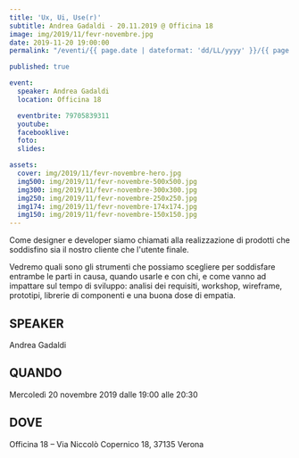 ```yaml
---
title: 'Ux, Ui, Use(r)'
subtitle: Andrea Gadaldi - 20.11.2019 @ Officina 18
image: img/2019/11/fevr-novembre.jpg
date: 2019-11-20 19:00:00
permalink: "/eventi/{{ page.date | dateformat: 'dd/LL/yyyy' }}/{{ page.fileSlug | slug }}/index.html"

published: true

event:
  speaker: Andrea Gadaldi
  location: Officina 18

  eventbrite: 79705839311
  youtube:
  facebooklive:
  foto:
  slides:

assets:
  cover: img/2019/11/fevr-novembre-hero.jpg
  img500: img/2019/11/fevr-novembre-500x500.jpg
  img300: img/2019/11/fevr-novembre-300x300.jpg
  img250: img/2019/11/fevr-novembre-250x250.jpg
  img174: img/2019/11/fevr-novembre-174x174.jpg
  img150: img/2019/11/fevr-novembre-150x150.jpg
---
```


Come designer e developer siamo chiamati alla realizzazione di prodotti che soddisfino sia il nostro cliente che l'utente finale.

Vedremo quali sono gli strumenti che possiamo scegliere per soddisfare entrambe le parti in causa, quando usarle e con chi, e come vanno ad impattare sul tempo di sviluppo: analisi dei requisiti, workshop, wireframe, prototipi, librerie di componenti e una buona dose di empatia.

## SPEAKER

Andrea Gadaldi

## QUANDO

Mercoledì 20 novembre 2019 dalle 19:00 alle 20:30

## DOVE

Officina 18 – Via Niccolò Copernico 18, 37135 Verona
